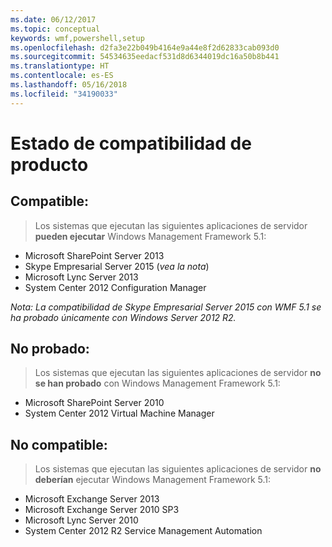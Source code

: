 ```yaml
---
ms.date: 06/12/2017
ms.topic: conceptual
keywords: wmf,powershell,setup
ms.openlocfilehash: d2fa3e22b049b4164e9a44e8f2d62833cab093d0
ms.sourcegitcommit: 54534635eedacf531d8d6344019dc16a50b8b441
ms.translationtype: HT
ms.contentlocale: es-ES
ms.lasthandoff: 05/16/2018
ms.locfileid: "34190033"
---
```

# <a name="product-compatibility-status"></a>Estado de compatibilidad de producto

## <a name="compatible"></a>Compatible:
> Los sistemas que ejecutan las siguientes aplicaciones de servidor **pueden ejecutar** Windows Management Framework 5.1:

- Microsoft SharePoint Server 2013
- Skype Empresarial Server 2015 (_vea la nota_)
- Microsoft Lync Server 2013
- System Center 2012 Configuration Manager

_Nota: La compatibilidad de Skype Empresarial Server 2015 con WMF 5.1 se ha probado únicamente con Windows Server 2012 R2._

## <a name="not-tested"></a>No probado:
> Los sistemas que ejecutan las siguientes aplicaciones de servidor **no se han probado** con Windows Management Framework 5.1:

- Microsoft SharePoint Server 2010
- System Center 2012 Virtual Machine Manager

## <a name="incompatible"></a>No compatible:
> Los sistemas que ejecutan las siguientes aplicaciones de servidor **no deberían** ejecutar Windows Management Framework 5.1:

- Microsoft Exchange Server 2013
- Microsoft Exchange Server 2010 SP3
- Microsoft Lync Server 2010
- System Center 2012 R2 Service Management Automation
